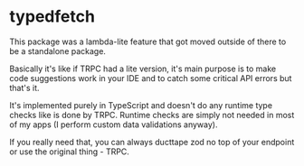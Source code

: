 # typedfetch

This package was a lambda-lite feature that got moved outside of there to be a standalone package.

Basically it's like if TRPC had a lite version, it's main purpose is to make code suggestions work in your IDE and to catch some critical API errors but that's it.

It's implemented purely in TypeScript and doesn't do any runtime type checks like is done by TRPC. Runtime checks are simply not needed in most of my apps (I perform custom data validations anyway).

If you really need that, you can always ducttape zod no top of your endpoint or use the original thing - TRPC.
